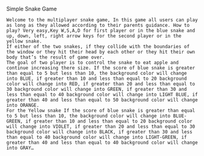 Simple Snake Game 

	Welcome to the multiplayer snake game, In this game all users can play as long as they allowed according to their parents guidance. How to play? Very easy,Key W,S,A,D for first player or in the blue snake and up, down, left, right arrow keys for the second player or in the yellow snake.
	If either of the two snakes, if they collide with the boundaries of the window or they hit their head by each other or they hit their own body that’s the result of game over.
	The goal of two player is to control the snake to eat apple and continue increasing there size. If the score of blue snake is greater than equal to 5 but less than 10, the background color will change into BLUE, if greater than 10 and less than equal to 20 background color will change into RED, if greater than 20 and less than equal to 30 background color will change into GREEN, if greater than 30 and less than equal to 40 background color will change into LIGHT BLUE, if greater than 40 and less than equal to 50 background color will change into ORANGE.
	For the Yellow snake If the score of blue snake is greater than equal to 5 but less than 10, the background color will change into BLUE-GREEN, if greater than 10 and less than equal to 20 background color will change into VIOLET, if greater than 20 and less than equal to 30 background color will change into BLACK, if greater than 30 and less than equal to 40 background color will change into LIGHT-GREEN, if greater than 40 and less than equal to 40 background color will change into GRAY…
